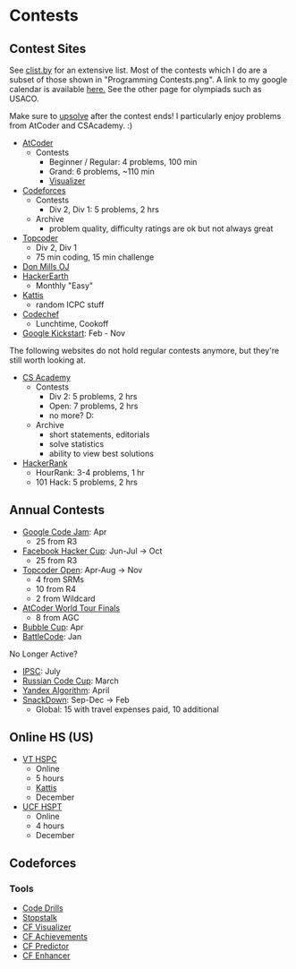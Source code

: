 # Contests

## Contest Sites

See [clist.by](http://clist.by/) for an extensive list. Most of the contests which I do are a subset of those shown in "Programming Contests.png". A link to my google calendar is available [here.](https://calendar.google.com/calendar?cid=Y2s5ZjdmZDBkNjdmOGFxZ2oxbDVrMHJ1OGtAZ3JvdXAuY2FsZW5kYXIuZ29vZ2xlLmNvbQ) See the other page for olympiads such as USACO.

Make sure to [upsolve](https://en.wiktionary.org/wiki/upsolve) after the contest ends! I particularly enjoy problems from AtCoder and CSAcademy. :)

  * [AtCoder](https://beta.atcoder.jp/contests/archive)
    * Contests
      * Beginner / Regular: 4 problems, 100 min
      * Grand: 6 problems, ~110 min
      * [Visualizer](https://kenkoooo.com/atcoder/#/table/Benq)
  * [Codeforces](http://codeforces.com/problemset)
    * Contests
      * Div 2, Div 1: 5 problems, 2 hrs
    * Archive
      * problem quality, difficulty ratings are ok but not always great
  * [Topcoder](https://www.topcoder.com/my-dashboard/)
    * Div 2, Div 1
    * 75 min coding, 15 min challenge
  * [Don Mills OJ](http://dmoj.ca/)
  * [HackerEarth](http://hackerearth.com/)
    * Monthly "Easy"
  * [Kattis](https://open.kattis.com/)
    * random ICPC stuff
  * [Codechef](http://codechef.com/)
    * Lunchtime, Cookoff
  * [Google Kickstart](https://codingcompetitions.withgoogle.com/kickstart): Feb - Nov

The following websites do not hold regular contests anymore, but they're still worth looking at.

  * [CS Academy](https://csacademy.com/contest/archive/)
    * Contests
      * Div 2: 5 problems, 2 hrs
      * Open: 7 problems, 2 hrs
      * no more? D:
    * Archive
      * short statements, editorials
      * solve statistics
      * ability to view best solutions
  * [HackerRank](https://www.hackerrank.com/dashboard)
    * HourRank: 3-4 problems, 1 hr
    * 101 Hack: 5 problems, 2 hrs

## Annual Contests

  * [Google Code Jam](https://code.google.com/codejam/): Apr
    * 25 from R3
  * [Facebook Hacker Cup](https://www.facebook.com/hackercup/): Jun-Jul -> Oct
    * 25 from R3
  * [Topcoder Open](https://tco19.topcoder.com/): Apr-Aug -> Nov
    * 4 from SRMs
    * 10 from R4
    * 2 from Wildcard
  * [AtCoder World Tour Finals](https://codeforces.com/blog/entry/56623)
    * 8 from AGC
  * [Bubble Cup](http://bubblecup.org/): Apr
  * [BattleCode](https://www.battlecode.org): Jan

No Longer Active?

  * [IPSC](https://ipsc.ksp.sk/rules): July
  * [Russian Code Cup](http://www.russiancodecup.ru/en/): March
  * [Yandex Algorithm](https://contest.yandex.ru/contest-list/): April
  * [SnackDown](https://www.codechef.com/snackdown): Sep-Dec -> Feb
    * Global: 15 with travel expenses paid, 10 additional

## Online HS (US)

 * [VT HSPC](https://icpc.cs.vt.edu/#/hscontest2017)
    * Online
    * 5 hours
    * [Kattis](https://open.kattis.com/problem-sources/2016%20Virginia%20Tech%20High%20School%20Programming%20Contest)
    * December
  * [UCF HSPT](https://hspt.ucfprogrammingteam.org/index.php/hspt-online-edition)
    * Online
    * 4 hours
    * December

## Codeforces

### Tools

  * [Code Drills](http://code-drills.com/)
  * [Stopstalk](https://www.stopstalk.com)
  * [CF Visualizer](http://cfviz.netlify.com/compare.html)
  * [CF Achievements](http://cfa.yuldashev.net/)
  * [CF Predictor](https://chrome.google.com/webstore/detail/cf-predictor/ocfloejijfhhkkdmheodbaanephbnfhn)
  * [CF Enhancer](https://chrome.google.com/webstore/detail/codeforces-enhancer/ocmandagmgmkcplckgnfgaokpgkfenmp)
